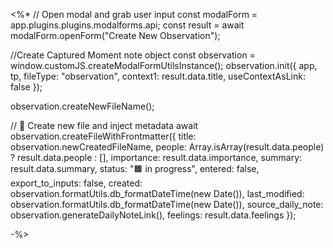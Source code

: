 <%*
// Open modal and grab user input
const modalForm = app.plugins.plugins.modalforms.api;
const result = await modalForm.openForm("Create New Observation");

//Create Captured Moment note object
const observation = window.customJS.createModalFormUtilsInstance();
observation.init({
  app,
  tp,
  fileType: "observation",
  context1: result.data.title,
  useContextAsLink: false
});

observation.createNewFileName();

// 📄 Create new file and inject metadata
await observation.createFileWithFrontmatter({
  title: observation.newCreatedFileName,
  people: Array.isArray(result.data.people) ? result.data.people : [],
  importance: result.data.importance,
  summary: result.data.summary,
  status: "🟧 in progress",
  entered: false,
  export_to_inputs: false,
  created: observation.formatUtils.db_formatDateTime(new Date()),
  last_modified: observation.formatUtils.db_formatDateTime(new Date()),
  source_daily_note: observation.generateDailyNoteLink(),
  feelings: result.data.feelings
});

-%>